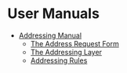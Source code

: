 # User Manuals

- [Addressing Manual](./addressing.md)
    - [The Address Request Form](./address_request.md)
    - [The Addressing Layer](./addressing_layer.md)
    - [Addressing Rules](./addressing_rules.md)
